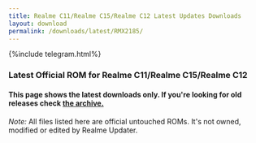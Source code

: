 ```yaml
---
title: Realme C11/Realme C15/Realme C12 Latest Updates Downloads
layout: download
permalink: /downloads/latest/RMX2185/
---
```

<script>
    $(document).ready(function () {
        loadLatest("RMX2185");
    });
</script>

{%include telegram.html%}

<div class="col-12 mx-auto">
    <h3 class="title bg-light p-2 rounded">Latest Official ROM for Realme C11/Realme C15/Realme C12</h3>
    <h4>This page shows the latest downloads only. If you're looking for old releases check
        <a href="/downloads/archive/RMX2185/">the archive.</a></h4>
    <p><i>Note: </i>All files listed here are official untouched ROMs.
        It's not owned, modified or edited by Realme Updater.</p>
    <div id="downloads">
    </div>
</div>
